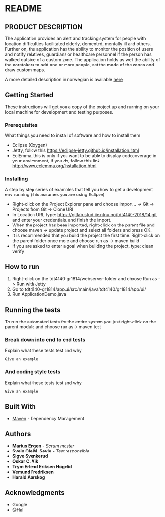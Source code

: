 README
=======



## PRODUCT DESCRIPTION

The application provides an alert and tracking system for people with location 
difficulties facilitated elderly, demented, mentally ill and others. Further on,
the application has the ability to monitor the position of users and notify 
relatives, guardians or healthcare personnel if the person has walked outside 
of a custom zone. The application holds as well the ability of the caretakers 
to add one or more people, set the mode of the zones and draw custom maps.

A more detailed description in norwegian is available [here](https://gitlab.stud.iie.ntnu.no/tdt4140-2018/14/wikis/home)




## Getting Started

These instructions will get you a copy of the project up and running on your local machine for development and testing purposes.

### Prerequisites

What things you need to install of software and how to install them

- Eclipse (Oxygen)
- Jetty, follow this https://eclipse-jetty.github.io/installation.html
- EclEmma, this is only if you want to be able to display codecoverage in your environment, if you do, follow this link http://www.eclemma.org/installation.html

### Installing

A step by step series of examples that tell you how to get a development env running (this assumes you are using Eclipse)

- Right-click on the Project Explorer pane and choose import... -> Git -> Projects from Git -> Clone URI
- In Location URL type: https://gitlab.stud.iie.ntnu.no/tdt4140-2018/14.git and enter your credentials, and finish the import.
- When the project has been imported, right-click on the parent file and choose maven -> update project and select all folders and press OK.
- It is recommended that you build the project the first time. Right-click on the parent folder once more and choose run as -> maven build
- If you are asked to enter a goal when building the project, type: clean verify


## How to run

1.   Right-click on the tdt4140-gr1814/webserver-folder and choose Run as -> Run with Jetty
2.   Go to tdt4140-gr1814/app.ui/src/main/java/tdt4140/gr1814/app/ui/
3.   Run ApplicationDemo.java

## Running the tests

To run the automated tests for the entire system you just right-click on the parent module and choose run as-> maven test

### Break down into end to end tests

Explain what these tests test and why

```
Give an example
```

### And coding style tests

Explain what these tests test and why

```
Give an example
```

## Built With
* [Maven](https://maven.apache.org/) - Dependency Management


## Authors

* **Marius Engen** - *Scrum master*
* **Svein Ole M. Sevle** - *Test responsible*
* **Sigve Svenkerud**
* **Oskar C. Vik**
* **Trym Erlend Eriksen Høgelid**
* **Vemund Fredriksen**
* **Harald Aarskog**

## Acknowledgments

* Google
* @Hal